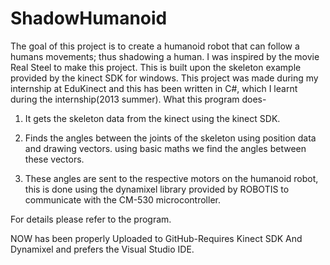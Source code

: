 ShadowHumanoid
==============
The goal of this project is to create a humanoid robot that can follow a humans movements; thus shadowing a human. 
I was inspired by the movie Real Steel to make this project. This is built upon the skeleton example provided by the kinect SDK for windows. This project was made during my internship at EduKinect and this has been written in C#, which I learnt during the internship(2013 summer).
What this program does-

1) It gets the skeleton data from the kinect using the kinect SDK. 

2) Finds the angles between the joints of the skeleton using position data and drawing vectors. using basic maths we find the angles between these vectors.

3) These angles are sent to the respective motors on the humanoid robot, this is done using the dynamixel library provided by ROBOTIS to communicate with the CM-530 microcontroller. 


For details please refer to the program. 

NOW has been properly Uploaded to GitHub-Requires Kinect SDK And Dynamixel and prefers the Visual Studio IDE.


